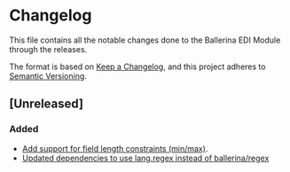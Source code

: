 # Changelog
This file contains all the notable changes done to the Ballerina EDI Module through the releases.

The format is based on [Keep a Changelog](https://keepachangelog.com/en/1.0.0/),
and this project adheres to [Semantic Versioning](https://semver.org/spec/v2.0.0.html).

## [Unreleased]

### Added
- [Add support for field length constraints (min/max)](https://github.com/ballerina-platform/ballerina-library/issues/5896).
- [Updated dependencies to use lang.regex instead of ballerina/regex](https://github.com/ballerina-platform/ballerina-library/issues/5941)